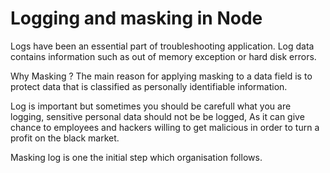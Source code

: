 # Logging and masking in Node
Logs have been an essential part of troubleshooting application.
Log data contains information such as out of memory exception or hard disk errors.

Why Masking ? 
The main reason for applying masking to a data field is to protect data that is classified as personally identifiable information.

Log is important but sometimes you should be carefull what you are logging, sensitive personal data should not be be logged, As it can give chance to employees and hackers willing to get malicious in order to turn a profit on the black market.

Masking log is one the initial step which organisation follows.
